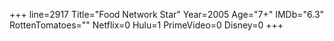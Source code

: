 +++
line=2917
Title="Food Network Star"
Year=2005
Age="7+"
IMDb="6.3"
RottenTomatoes=""
Netflix=0
Hulu=1
PrimeVideo=0
Disney=0
+++

